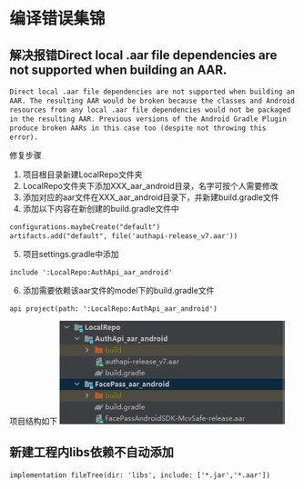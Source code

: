 # 编译错误集锦
## 解决报错Direct local .aar file dependencies are not supported when building an AAR.
```
Direct local .aar file dependencies are not supported when building an AAR. The resulting AAR would be broken because the classes and Android resources from any local .aar file dependencies would not be packaged in the resulting AAR. Previous versions of the Android Gradle Plugin produce broken AARs in this case too (despite not throwing this error). 
```
修复步骤
1. 项目根目录新建LocalRepo文件夹
2. LocalRepo文件夹下添加XXX_aar_android目录，名字可按个人需要修改
3. 添加对应的aar文件在XXX_aar_android目录下，并新建build.gradle文件
4. 添加以下内容在新创建的build.gradle文件中
```
configurations.maybeCreate("default")
artifacts.add("default", file('authapi-release_v7.aar'))
```
5. 项目settings.gradle中添加
```
include ':LocalRepo:AuthApi_aar_android'
```
6. 添加需要依赖该aar文件的model下的build.gradle文件
```
api project(path: ':LocalRepo:AuthApi_aar_android')
```

项目结构如下
![aar-dependencies-failed](./pic/AAR_dependencies_failed.png)

## 新建工程内libs依赖不自动添加
```
implementation fileTree(dir: 'libs', include: ['*.jar','*.aar'])
```

